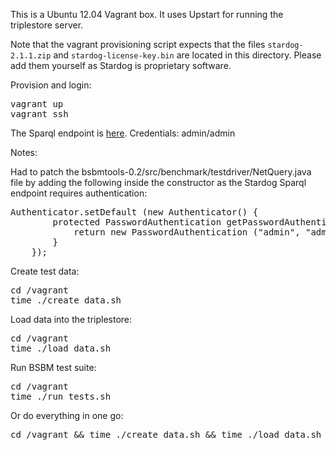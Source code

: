 This is a Ubuntu 12.04 Vagrant box. It uses Upstart for running the triplestore server.

Note that the vagrant provisioning script expects that the files
<code>stardog-2.1.1.zip</code> and
<code>stardog-license-key.bin</code> are located in this directory.
Please add them yourself as Stardog is proprietary software.

Provision and login:
<pre>
vagrant up
vagrant ssh
</pre>

The Sparql endpoint is [here](http://localhost:8082/sparql).
Credentials: admin/admin

Notes:

Had to patch the bsbmtools-0.2/src/benchmark/testdriver/NetQuery.java file by adding the following inside the constructor as the Stardog Sparql endpoint requires authentication:

<pre>
Authenticator.setDefault (new Authenticator() {
        protected PasswordAuthentication getPasswordAuthentication() {
            return new PasswordAuthentication ("admin", "admin".toCharArray());
        }
    });
</pre>

Create test data:
<pre>
cd /vagrant
time ./create_data.sh
</pre>

Load data into the triplestore:
<pre>
cd /vagrant
time ./load_data.sh
</pre>

Run BSBM test suite:

<pre>
cd /vagrant
time ./run_tests.sh
</pre>

Or do everything in one go:
<pre>
cd /vagrant && time ./create_data.sh && time ./load_data.sh && time ./run_tests.sh
</pre>
